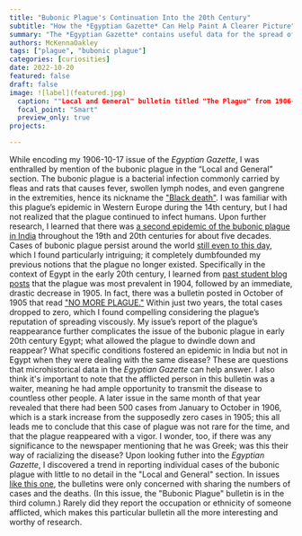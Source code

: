 ```yaml
---
title: "Bubonic Plague's Continuation Into the 20th Century"
subtitle: "How the *Egyptian Gazette* Can Help Paint A Clearer Picture"
summary: "The *Egyptian Gazette* contains useful data for the spread of bubonic plague in Egypt in the early 20th century, which prompts further quesitons about the spread of the disease in recent times."
authors: McKennaOakley
tags: ["plague", "bubonic plague"]
categories: [curiosities]
date: 2022-10-20
featured: false
draft: false
image: ![label](featured.jpg)
  caption: ""Local and General" bulletin titled "The Plague" from 1906-10-17."
  focal_point: "Smart"
  preview_only: true
projects: 

---
```

While encoding my 1906-10-17 issue of the *Egyptian Gazette*, I was enthralled by mention of the bubonic plague in the “Local and General” section. The bubonic plague is a bacterial infection commonly carried by fleas and rats that causes fever, swollen lymph nodes, and even gangrene in the extremities, hence its nickname the ["Black death"](https://www.sciencedirect.com/science/article/pii/S2090123213001380). I was familiar with this plague’s epidemic in Western Europe during the 14th century, but I had not realized that the plague continued to infect humans. Upon further research, I learned that there was [a second epidemic of the bubonic plague in India](https://www.sciencedirect.com/science/article/abs/pii/S0033350607000145) throughout the 19th and 20th centuries for about five decades. Cases of bubonic plague persist around the world [still even to this day](https://academic.oup.com/cid/article/49/5/736/308284), which I found particularly intriguing; it completely dumbfounded my previous notions that the plague no longer existed. Specifically in the context of Egypt in the early 20th century, I learned from [past student blog posts](https://dig-eg-gaz.github.io/post/17-analysis-migdalski/) that the plague was most prevalent in 1904, followed by an immediate, drastic decrease in 1905. In fact, there was a bulletin posted in October of 1905 that read ["NO MORE PLAGUE."](https://dig-eg-gaz.github.io/post/16-analysis-eugenio/) Within just two years, the total cases dropped to zero, which I found compelling considering the plague’s reputation of spreading viscously. My issue’s report of the plague’s reappearance further complicates the issue of the bubonic plague in early 20th century Egypt; what allowed the plague to dwindle down and reappear? What specific conditions fostered an epidemic in India but not in Egypt when they were dealing with the same disease? These are questions that microhistorical data in the *Egyptian Gazette* can help answer. I also think it's important to note that the afflicted person in this bulletin was a waiter, meaning he had ample opportunity to transmit the disease to countless other people. A later issue in the same month of that year revealed that there had been 500 cases from January to October in 1906, which is a stark increase from the supposedly zero cases in 1905; this all leads me to conclude that this case of plague was not rare for the time, and that the plague reappeared with a vigor. I wonder, too, if there was any significance to the newspaper mentioning that he was Greek; was this their way of racializing the disease? Upon looking futher into the *Egyptian Gazette*, I discovered a trend in reporting individual cases of the bubonic plague with little to no detail in the "Local and General" section. In issues [like this one](https://raw.githubusercontent.com/dig-eg-gaz/page-images/master/1905-page-images-1/1905-01-13-p3.jpg), the bulletins were only concerned with sharing the numbers of cases and the deaths. (In this issue, the "Bubonic Plague" bulletin is in the third column.) Rarely did they report the occupation or ethnicity of someone afflicted, which makes this particular bulletin all the more interesting and worthy of research.


